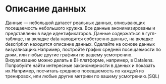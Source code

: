 # Описание данных
Данные — небольшой датасет реальных данных, описывающих посещаемость небольшого кружка. Все данные анонимизированы и представлены в виде идентификаторов. 
Данные содержаться в гугл-таблице, на вкладке data находятся собственно данные, на вкладке description находится описание данных.
Сделайте на основе данных визуализацию.Например, постройте график средней посещаемости по дням, или любые другие графики по вашему усмотрению. Визуализацию можно делать в BI-платформе, например, в Datalens. Попробуйте найти интересные закономерности в данных и показать их.Например, посчитать среднюю посещаемость по каждой из тренировок, или любые другие метрики по вашему усмотрению.(SQL)
